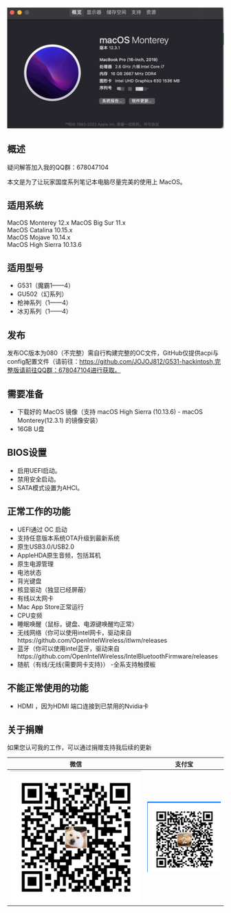 ![image](https://github.com/JOJOJ812/G531-hackintosh/blob/master/Picture/Monterey.jpg)
## 概述

疑问解答加入我的QQ群：678047104

本文是为了让玩家国度系列笔记本电脑尽量完美的使用上 MacOS。


## 适用系统
MacOS Monterey 12.x
MacOS Big Sur 11.x  
MacOS Catalina 10.15.x  
MacOS Mojave 10.14.x  
MacOS High Sierra 10.13.6 

## 适用型号
  * G531（魔霸1——4）
  * GU502（幻系列）
  * 枪神系列（1——4）
  * 冰刃系列（1——4）

## 发布

发布OC版本为080（不完整）需自行构建完整的OC文件，GitHub仅提供acpi与config配置文件（请前往：https://github.com/JOJOJ812/G531-hackintosh,完整版请前往QQ群：678047104进行获取。

## 需要准备
- 下载好的 MacOS 镜像（支持 macOS High Sierra (10.13.6) - macOS Monterey(12.3.1) 的镜像安装）
- 16GB U盘

## BIOS设置
- 启用UEFI启动。
- 禁用安全启动。
- SATA模式设置为AHCI。

## 正常工作的功能
- UEFI通过 OC 启动
- 支持任意版本系统OTA升级到最新系统
- 原生USB3.0/USB2.0 
- AppleHDA原生音频，包括耳机
- 原生电源管理
- 电池状态
- 背光键盘
- 核显驱动（独显已经屏蔽）
- 有线以太网卡
- Mac App Store正常运行
- CPU变频
- 睡眠唤醒（鼠标，键盘、电源键唤醒均正常）
- 无线网络（你可以使用intel网卡，驱动来自https://github.com/OpenIntelWireless/itlwm/releases
- 蓝牙（你可以使用intel蓝牙，驱动来自https://github.com/OpenIntelWireless/IntelBluetoothFirmware/releases
- 随航（有线/无线{需要网卡支持}）
-全系支持触摸板

## 不能正常使用的功能
- HDMI ，因为HDMI 端口连接到已禁用的Nvidia卡


## 关于捐赠

如果您认可我的工作，可以通过捐赠支持我后续的更新

| 微信                                                       | 支付宝                                               |
| ---------------------------------------------------------- | ---------------------------------------------------- |
|![image](https://github.com/JOJOJ812/G531-hackintosh/blob/master/Picture/wechatpay.png)|![image](https://github.com/JOJOJ812/G531-hackintosh/blob/master/Picture/ailpay.jpg)

